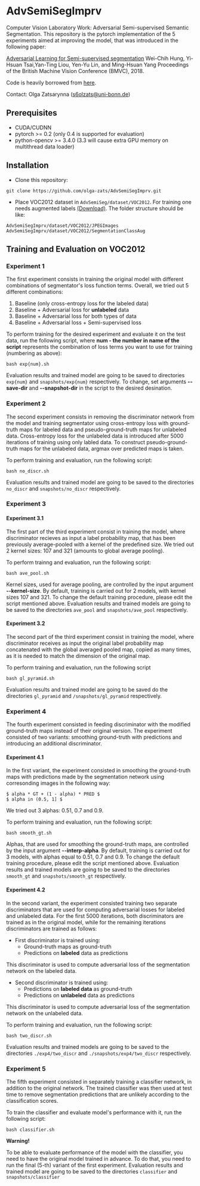 # AdvSemiSegImprv
Computer Vision Laboratory Work: Adversarial Semi-supervised Semantic Segmentation.
This repository is the pytorch implementation of the 5 experiments aimed at improving the model, that was introduced in the following paper:

[Adversarial Learning for Semi-supervised segmentation](https://arxiv.org/abs/1802.07934)
Wei-Chih Hung, Yi-Hsuan Tsai,Yan-Ting Liou, Yen-Yu Lin, and Ming-Hsuan Yang 
Proceedings of the British Machine Vision Conference (BMVC), 2018.

Code is heavily borrowed from [here](https://github.com/hfslyc/AdvSemiSeg).

Contact: Olga Zatsarynna (s6olzats@uni-bonn.de)


## Prerequisites
  * CUDA/CUDNN
  * pytorch >= 0.2 (only 0.4 is supported for evaluation)
  * python-opencv >= 3.4.0  (3.3 will cause extra GPU memory on multithread data loader)


## Installation 
  * Clone this repository:
  ```
  git clone https://github.com/olga-zats/AdvSemiSegImprv.git
  ```
  
  * Place VOC2012 dataset in `AdvSemiSeg/dataset/VOC2012`. For training one needs augmented labels [(Download)](http://vllab1.ucmerced.edu/~whung/adv-semi-seg/SegmentationClassAug.zip). The folder structure should be like:
  ```
  AdvSemiSegImprv/dataset/VOC2012/JPEGImages
  AdvSemiSegImprv/dataset/VOC2012/SegmentationClassAug
  ```
  
  ## Training and Evaluation on VOC2012
  ### Experiment 1
  The first experiment consists in training the original model with different combinations of segmentator's loss function terms. Overall, we tried out 5 different combinations:
  
 1. Baseline (only cross-entropy loss for the labeled data)
 2. Baseline + Adversarial loss for **unlabeled** data 
 3. Baseline + Adversarial loss for both types of data
 4. Baseline + Adversarial loss + Semi-supervised loss
 
 To perform training for the desired experiment and evaluate it on the test data, run the following script, where **num - the number in name of the script** represents the combination of loss terms you want to use for training (numbering as above):
  
  ```
  bash exp{num}.sh
  ```
  Evaluation results and trained model are going to be saved to directories `exp{num}` and `snapshots/exp{num}` respectively. To change, set arguments **--save-dir** and **--snapshot-dir** in the script to the desired desination.
 
 
  ### Experiment 2
  The second experiment consists in removing the discriminator network from the model and training segmentator using cross-entropy loss with ground-truth maps for labeled data and pseudo-ground-truth maps for unlabeled data. Cross-entropy loss for the unlabeled data is introduced after 5000 iterations of training using only labled data. To construct pseudo-ground-truth maps for the unlabeled data, argmax over predicted maps is taken.
  
  To perform training and evaluation, run the following script:
  ```
  bash no_discr.sh
  ```
  Evaluation results and trained model are going to be saved to the directories `no_discr` and `snapshots/no_discr`
  respectively.
 
 
  ### Experiment 3
  #### Experiment 3.1
  The first part of the third experiment consist in training the model, where discriminator recieves as input a label probability map, that has been previously average-pooled with a kernel of the predefined size. We tried out 2 kernel sizes: 107 and 321 (amounts to global average pooling).
  
  To perform trainng and evaluation, run the following script:
  ``` 
  bash ave_pool.sh
  ```
  Kernel sizes, used for average pooling, are controlled by the input argument **--kernel-size**. By default, training is carried out for 2 models, with kernel sizes 107 and 321. To change the default training procedure, please edit the script mentioned above. 
  Evaluation results and trained models are going to be saved to the directories `ave_pool` and `snapshots/ave_pool` respectively.
  
 #### Experiment 3.2
 The second part of the third experiment consist in training the model, where discriminator receives as input the original label probability map concatenated with the global averaged pooled map, copied as many times, as it is needed to match the dimension of the original map.
 
 To perform training and evaluation, run the following script
  ``` 
  bash gl_pyramid.sh
  ```
 Evaluation results and trained model are going to be saved do the directories `gl_pyramid` and `/snapshots/gl_pyramid` respectively.
 
 
 ### Experiment 4
 The fourth experiment consisted in feeding discriminator with the modified ground-truth maps instead of their original version. The experiment consisted of two variants: smoothing ground-truth with predictions and introducing an additional discriminator.
 
 #### Experiment 4.1
 In the first variant, the experiment consisted in smoothing the ground-truth maps with predictions made by the segmentation network using corresonding images in the following way:
 
 ```
 $ alpha * GT + (1 - alpha) * PRED $
 $ alpha in (0.5, 1] $
 ```
 
 We tried out 3 alphas: 0.51, 0.7 and 0.9.
 
 To perform training and evaluation, run the following script:
 ```
 bash smooth_gt.sh
 ```
 
 Alphas, that are used for smoothing the ground-truth maps, are controlled by the input argument **--interp-alpha**. By default, training is carried out for 3 models, with alphas equal to 0.51, 0.7 and 0.9. To change the default training procedure, please edit the script mentioned above.
 Evaluation results and trained models are going to be saved to the directories `smooth_gt` and `snapshots/smooth_gt` respectively.
 
 
 #### Experiment 4.2
 In the second variant, the experiment consisted training two separate discriminators that are used for computing adversarial losses for labeled and unlabeled data. For the first 5000 iterations, both discriminators are trained as in the original model, while for the remaining iterations discriminators are trained as follows:
   * First discriminator is trained using:
       * Ground-truth maps as ground-truth 
       * Predictions on **labeled** data as predictions
   
   This discriminator is used to compute adversarial loss of the segmentation network on the labeled data.
   
   * Second discriminator is trained using:
       * Predictions on **labeled data** as ground-truth 
       * Predictions on **unlabeled** data as predictions 
   
   This discriminator is used to compute adversarial loss of the segmentation network on the unlabeled data.
   
   To perform training and evaluation, run the following script:
   ```
   bash two_discr.sh
   ```
   Evaluation results and trained models are going to be saved to the directories `./exp4/two_discr` and `./snapshots/exp4/two_discr` respectively.
   
   
   
   ### Experiment 5
   The fifth experiment consisted in separately training a classifier network, in addition to the original network. The trained classifier was then used at test time to remove segmentation predictions that are unlikely according to the classification scores. 
   
   To train the classifier and evaluate model's performance with it, run the following script:
   ``` 
   bash classifier.sh
   ```
   **Warning!**
   
   To be able to evaluate performance of the model with the classifier, you need to have the original model trained in advance. To do that, you need to run the final (5-th) variant of the first experiment.
   Evaluation results and trained model are going to be saved to the directories `classifier` and `snapshots/classifier`
